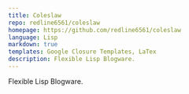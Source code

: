 ```yaml
---
title: Coleslaw
repo: redline6561/coleslaw
homepage: https://github.com/redline6561/coleslaw
language: Lisp
markdown: true
templates: Google Closure Templates, LaTex
description: Flexible Lisp Blogware.
---
```


Flexible Lisp Blogware.
